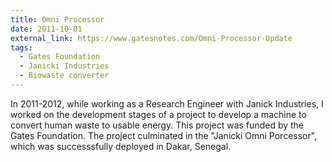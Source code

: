 ```yaml
---
title: Omni Processor
date: 2011-10-01
external_link: https://www.gatesnotes.com/Omni-Processor-Update
tags:
  - Gates Foundation
  - Janicki Industries
  - Biowaste converter
---
```


In 2011-2012, while working as a Research Engineer with Janick Industries, I worked on the development stages of a project to develop a machine to convert human waste to usable energy. This project was funded by the Gates Foundation. The project culminated in the "Janicki Omni Porcessor", which was successsfully deployed in Dakar, Senegal.

<!--more-->
